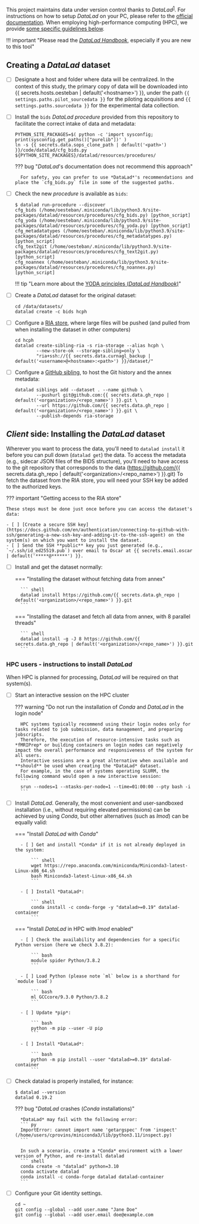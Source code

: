 This project maintains data under version control thanks to *DataLad*<sup>[1]</sup>.
For instructions on how to setup *DataLad* on your PC, please refer to the [official documentation](https://handbook.datalad.org/en/latest/intro/installation.html).
When employing high-performance computing (HPC), we provide [some specific guidelines below](#hpc-users-instructions-to-install-datalad).

!!! important "Please read the [*DataLad Handbook*](https://handbook.datalad.org/en/latest/index.html), especially if you are new to this tool"

## Creating a *DataLad* dataset

- [ ] Designate a host and folder where data will be centralized.
    In the context of this study, the primary copy of data will be downloaded into {{ secrets.hosts.oesteban | default('&lt;hostname&gt;') }}, under the path `{{ settings.paths.pilot_sourcedata }}` for the piloting acquisitions and `{{ settings.paths.sourcedata }}` for the experimental data collection.
- [ ] Install the `bids` *DataLad procedure* provided from this repository to facilitate the correct intake of data and metadata:

    ``` shell
    PYTHON_SITE_PACKAGES=$( python -c 'import sysconfig; print(sysconfig.get_paths()["purelib"])' )
    ln -s {{ secrets.data.sops_clone_path | default('<path>') }}/code/datalad/cfg_bids.py ${PYTHON_SITE_PACKAGES}/datalad/resources/procedures/
    ```

    ??? bug "*DataLad*'s documentation does not recommend this approach"

        For safety, you can prefer to use *DataLad*'s recommendations and place the `cfg_bids.py` file in some of the suggested paths.

- [ ] Check the new *procedure* is available as `bids`:

    ``` {.shell hl_lines="2"}
    $ datalad run-procedure --discover
    cfg_bids (/home/oesteban/.miniconda/lib/python3.9/site-packages/datalad/resources/procedures/cfg_bids.py) [python_script]
    cfg_yoda (/home/oesteban/.miniconda/lib/python3.9/site-packages/datalad/resources/procedures/cfg_yoda.py) [python_script]
    cfg_metadatatypes (/home/oesteban/.miniconda/lib/python3.9/site-packages/datalad/resources/procedures/cfg_metadatatypes.py) [python_script]
    cfg_text2git (/home/oesteban/.miniconda/lib/python3.9/site-packages/datalad/resources/procedures/cfg_text2git.py) [python_script]
    cfg_noannex (/home/oesteban/.miniconda/lib/python3.9/site-packages/datalad/resources/procedures/cfg_noannex.py) [python_script]
    ```

    !!! tip "Learn more about the [YODA principles (*DataLad Handbook*)](https://handbook.datalad.org/en/latest/basics/101-127-yoda.html)"

- [ ] Create a *DataLad* dataset for the original dataset:

    ``` shell
    cd /data/datasets/
    datalad create -c bids hcph
    ```
<!--
- [ ] Create a *DataLad* subdataset called `sourcedata`

    ``` bash title="bash oneliner to link sessions"
{% filter indent(width=4) %}
{% include 'code/pacsman/softlinks-trick.sh' %}
{% endfilter %}
    ```
-->

- [ ] Configure a [RIA store](https://handbook.datalad.org/en/latest/beyond_basics/101-147-riastores.html), where large files will be pushed (and pulled from when installing the dataset in other computers)
    ``` shell title="Creating a RIA sibling to store large files"
    cd hcph
    datalad create-sibling-ria -s ria-storage --alias hcph \
            --new-store-ok --storage-sibling=only \
            "ria+ssh://{{ secrets.data.curnagl_backup | default('<username>@<hostname>:<path>') }}/dataset/"
    ```

- [ ] Configure a [GitHub sibling](https://handbook.datalad.org/en/0.15/basics/101-139-hostingservices.html), to host the Git history and the annex metadata:
    ``` shell title="Creating a GitHub sibling to store DataLad's infrastructure and dataset's metadata"
    datalad siblings add --dataset . --name github \
            --pushurl git@github.com:{{ secrets.data.gh_repo | default('<organization>/<repo_name>') }}.git \
            --url https://github.com/{{ secrets.data.gh_repo | default('<organization>/<repo_name>') }}.git \
            --publish-depends ria-storage
    ```

## *Client* side: Installing the *DataLad* dataset

Wherever you want to process the data, you'll need to `datalad install` it before you can pull down (`datalad get`) the data.
To access the metadata (e.g., sidecar JSON files of the BIDS structure), you'll need to have access to the git repository that corresponds to the data (https://github.com/{{ secrets.data.gh_repo | default('&lt;organization&gt;/&lt;repo_name&gt;') }}.git)
To fetch the dataset from the RIA store, you will need your SSH key be added to the authorized keys.

??? important "Getting access to the RIA store"

    These steps must be done just once before you can access the dataset's data:

    - [ ] [Create a secure SSH key](https://docs.github.com/en/authentication/connecting-to-github-with-ssh/generating-a-new-ssh-key-and-adding-it-to-the-ssh-agent) on the system(s) on which you want to install the dataset.
    - [ ] Send the SSH **public** key you just generated (e.g., `~/.ssh/id_ed25519.pub`) over email to Oscar at {{ secrets.email.oscar | default('*****@******') }}.


- [ ] Install and get the dataset normally:

    === "Installing the dataset without fetching data from annex"

        ``` shell
        datalad install https://github.com/{{ secrets.data.gh_repo | default('<organization>/<repo_name>') }}.git
        ```

    === "Installing the dataset and fetch all data from annex, with 8 parallel threads"

        ``` shell
        datalad install -g -J 8 https://github.com/{{ secrets.data.gh_repo | default('<organization>/<repo_name>') }}.git
        ```

### HPC users - instructions to install *DataLad*

When HPC is planned for processing, *DataLad* will be required on that system(s).

- [ ] Start an interactive session on the HPC cluster

    ??? warning "Do not run the installation of *Conda* and *DataLad* in the login node"

        HPC systems typically recommend using their login nodes only for tasks related to job submission, data management, and preparing jobscripts.
        Therefore, the execution of resource-intensive tasks such as *fMRIPrep* or building containers on login nodes can negatively impact the overall performance and responsiveness of the system for all users.
        Interactive sessions are a great alternative when available and **should** be used when creating the *DataLad* dataset.
        For example, in the case of systems operating SLURM, the following command would open a new interactive session:
        ```
        srun --nodes=1 --ntasks-per-node=1 --time=01:00:00 --pty bash -i
        ```

- [ ] Install *DataLad*.
    Generally, the most convenient and user-sandboxed installation (i.e., without requiring elevated permissions) can be achieved by using *Conda*, but other alternatives (such as *lmod*) can be equally valid:

    === "Install *DataLad* with *Conda*"

        - [ ] Get and install *Conda* if it is not already deployed in the system:

            ``` shell
            wget https://repo.anaconda.com/miniconda/Miniconda3-latest-Linux-x86_64.sh
            bash Miniconda3-latest-Linux-x86_64.sh
            ```

        - [ ] Install *DataLad*:

            ``` shell
            conda install -c conda-forge -y "datalad>=0.19" datalad-container
            ```

    === "Install *DataLad* in HPC with *lmod* enabled"

        - [ ] Check the availability and dependencies for a specific Python version (here we check 3.8.2):

            ``` bash
            module spider Python/3.8.2
            ```

        - [ ] Load Python (please note `ml` below is a shorthand for `module load`)

            ``` bash
            ml GCCcore/9.3.0 Python/3.8.2
            ```

        - [ ] Update *pip*:

            ``` bash
            python -m pip --user -U pip
            ```

        - [ ] Install *DataLad*:

            ``` bash
            python -m pip install --user "datalad>=0.19" datalad-container
            ```

- [ ] Check datalad is properly installed, for instance:

    ``` shell
    $ datalad --version
    datalad 0.19.2
    ```

    ??? bug "*DataLad* crashes (*Conda* installations)"

        *DataLad* may fail with the following error:
        ``` py
        ImportError: cannot import name 'getargspec' from 'inspect' (/home/users/cprovins/miniconda3/lib/python3.11/inspect.py)
        ```

        In such a scenario, create a *Conda* environment with a lower version of Python, and re-install datalad
        ``` shell
        conda create -n "datalad" python=3.10
        conda activate datalad
        conda install -c conda-forge datalad datalad-container
        ```

- [ ] Configure your Git identity settings.

    ``` shell
    cd ~
    git config --global --add user.name "Jane Doe"
    git config --global --add user.email doe@example.com
    ```

[1]: https://doi.org/10.5281/zenodo.4495661 "Hanke, Michael, Yaroslav O. Halchenko, Benjamin Poldrack, Kyle Meyer, Debanjum Singh Solanky, Gergana Alteva, Jason Gors, et al. “Datalad/Datalad: ## 0.14.0 (February 02, 2021).” Zenodo, February 2, 2021. doi:10.5281/zenodo.4495661"
